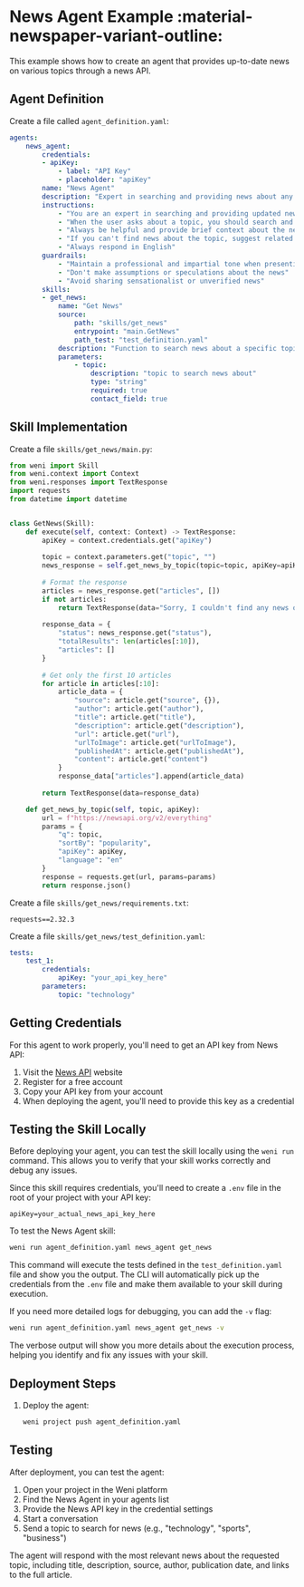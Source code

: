 # News Agent Example :material-newspaper-variant-outline:

This example shows how to create an agent that provides up-to-date news on various topics through a news API.

## Agent Definition

Create a file called `agent_definition.yaml`:

```yaml
agents:
    news_agent:
        credentials:
        - apiKey:
            - label: "API Key"
            - placeholder: "apiKey"
        name: "News Agent"
        description: "Expert in searching and providing news about any topic"
        instructions:
            - "You are an expert in searching and providing updated news about any topic"
            - "When the user asks about a topic, you should search and present the most relevant news"
            - "Always be helpful and provide brief context about the news found"
            - "If you can't find news about the topic, suggest related topics"
            - "Always respond in English"
        guardrails:
            - "Maintain a professional and impartial tone when presenting news"
            - "Don't make assumptions or speculations about the news"
            - "Avoid sharing sensationalist or unverified news"
        skills:
        - get_news:
            name: "Get News"
            source:
                path: "skills/get_news"
                entrypoint: "main.GetNews"
                path_test: "test_definition.yaml"
            description: "Function to search news about a specific topic"
            parameters:
                - topic:
                    description: "topic to search news about"
                    type: "string"
                    required: true
                    contact_field: true
```

## Skill Implementation

Create a file `skills/get_news/main.py`:

```python
from weni import Skill
from weni.context import Context
from weni.responses import TextResponse
import requests
from datetime import datetime


class GetNews(Skill):
    def execute(self, context: Context) -> TextResponse:
        apiKey = context.credentials.get("apiKey")
        
        topic = context.parameters.get("topic", "")
        news_response = self.get_news_by_topic(topic=topic, apiKey=apiKey)
        
        # Format the response
        articles = news_response.get("articles", [])
        if not articles:
            return TextResponse(data="Sorry, I couldn't find any news on this topic.")
        
        response_data = {
            "status": news_response.get("status"),
            "totalResults": len(articles[:10]),
            "articles": []
        }
        
        # Get only the first 10 articles
        for article in articles[:10]:
            article_data = {
                "source": article.get("source", {}),
                "author": article.get("author"),
                "title": article.get("title"),
                "description": article.get("description"),
                "url": article.get("url"),
                "urlToImage": article.get("urlToImage"),
                "publishedAt": article.get("publishedAt"),
                "content": article.get("content")
            }
            response_data["articles"].append(article_data)
            
        return TextResponse(data=response_data)

    def get_news_by_topic(self, topic, apiKey):
        url = f"https://newsapi.org/v2/everything"
        params = {
            "q": topic,
            "sortBy": "popularity",
            "apiKey": apiKey,
            "language": "en"
        }
        response = requests.get(url, params=params)
        return response.json()
```

Create a file `skills/get_news/requirements.txt`:

```
requests==2.32.3
```

Create a file `skills/get_news/test_definition.yaml`:

```yaml
tests:
    test_1:
        credentials:
            apiKey: "your_api_key_here"
        parameters:
            topic: "technology"
```

## Getting Credentials

For this agent to work properly, you'll need to get an API key from News API:

1. Visit the [News API](https://newsapi.org/) website
2. Register for a free account
3. Copy your API key from your account
4. When deploying the agent, you'll need to provide this key as a credential

## Testing the Skill Locally

Before deploying your agent, you can test the skill locally using the `weni run` command. This allows you to verify that your skill works correctly and debug any issues.

Since this skill requires credentials, you'll need to create a `.env` file in the root of your project with your API key:

```
apiKey=your_actual_news_api_key_here
```

To test the News Agent skill:

```bash
weni run agent_definition.yaml news_agent get_news
```

This command will execute the tests defined in the `test_definition.yaml` file and show you the output. The CLI will automatically pick up the credentials from the `.env` file and make them available to your skill during execution.

If you need more detailed logs for debugging, you can add the `-v` flag:

```bash
weni run agent_definition.yaml news_agent get_news -v
```

The verbose output will show you more details about the execution process, helping you identify and fix any issues with your skill.

## Deployment Steps

1. Deploy the agent:
   ```bash
   weni project push agent_definition.yaml
   ```

## Testing

After deployment, you can test the agent:

1. Open your project in the Weni platform
2. Find the News Agent in your agents list
3. Provide the News API key in the credential settings
4. Start a conversation
5. Send a topic to search for news (e.g., "technology", "sports", "business")

The agent will respond with the most relevant news about the requested topic, including title, description, source, author, publication date, and links to the full article. 